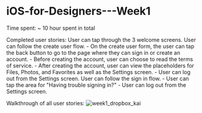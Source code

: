 # iOS-for-Designers---Week1
Time spent: ~ 10 hour spent in total

Completed user stories:
    User can tap through the 3 welcome screens.
    User can follow the create user flow.
       - On the create user form, the user can tap the back button to go to the page where they can sign in or create an account.
       - Before creating the account, user can choose to read the terms of service.
       - After creating the account, user can view the placeholders for Files, Photos, and Favorites as well as the Settings screen.
       - User can log out from the Settings screen.
    User can follow the sign in flow.
       -  User can tap the area for "Having trouble signing in?"
       -  User can log out from the Settings screen.

Walkthrough of all user stories:
  ![week1_dropbox_kai](https://cloud.githubusercontent.com/assets/8231104/10719559/49bf5fe2-7b48-11e5-9e62-d96670754aac.gif)
